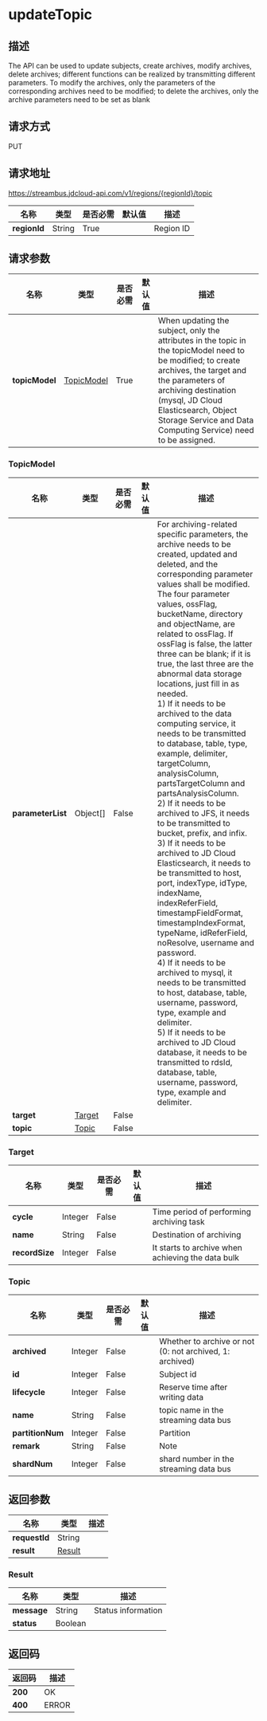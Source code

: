 # updateTopic


## 描述
The API can be used to update subjects, create archives, modify archives, delete archives; different functions can be realized by transmitting different parameters. To modify the archives, only the parameters of the corresponding archives need to be modified; to delete the archives, only the archive parameters need to be set as blank

## 请求方式
PUT

## 请求地址
https://streambus.jdcloud-api.com/v1/regions/{regionId}/topic

|名称|类型|是否必需|默认值|描述|
|---|---|---|---|---|
|**regionId**|String|True||Region ID|

## 请求参数
|名称|类型|是否必需|默认值|描述|
|---|---|---|---|---|
|**topicModel**|[TopicModel](##TopicModel)|True||When updating the subject, only the attributes in the topic in the topicModel need to be modified; to create archives, the target and the parameters of archiving destination (mysql, JD Cloud Elasticsearch, Object Storage Service and Data Computing Service) need to be assigned.|

### <a name="TopicModel">TopicModel</a>
|名称|类型|是否必需|默认值|描述|
|---|---|---|---|---|
|**parameterList**|Object[]|False||For archiving-related specific parameters, the archive needs to be created, updated and deleted, and the corresponding parameter values shall be modified. <br> The four parameter values, ossFlag, bucketName, directory and objectName, are related to ossFlag. If ossFlag is false, the latter three can be blank; if it is true, the last three are the abnormal data storage locations, just fill in as needed. <br> 1) If it needs to be archived to the data computing service, it needs to be transmitted to database, table, type, example, delimiter, targetColumn, analysisColumn, partsTargetColumn and partsAnalysisColumn. <br> 2) If it needs to be archived to JFS, it needs to be transmitted to bucket, prefix, and infix. <br>3) If it needs to be archived to JD Cloud Elasticsearch, it needs to be transmitted to host, port, indexType, idType, indexName, indexReferField, timestampFieldFormat, timestampIndexFormat, typeName, idReferField, noResolve, username and password. <br> 4) If it needs to be archived to mysql, it needs to be transmitted to host, database, table, username, password, type, example and delimiter. <br>5) If it needs to be archived to JD Cloud database, it needs to be transmitted to rdsId, database, table, username, password, type, example and delimiter. |
|**target**|[Target](##Target)|False|||
|**topic**|[Topic](##Topic)|False|||
### <a name="Target">Target</a>
|名称|类型|是否必需|默认值|描述|
|---|---|---|---|---|
|**cycle**|Integer|False||Time period of performing archiving task|
|**name**|String|False||Destination of archiving|
|**recordSize**|Integer|False||It starts to archive when achieving the data bulk|
### <a name="Topic">Topic</a>
|名称|类型|是否必需|默认值|描述|
|---|---|---|---|---|
|**archived**|Integer|False||Whether to archive or not (0: not archived, 1: archived)|
|**id**|Integer|False||Subject id|
|**lifecycle**|Integer|False||Reserve time after writing data|
|**name**|String|False||topic name in the streaming data bus|
|**partitionNum**|Integer|False||Partition|
|**remark**|String|False||Note|
|**shardNum**|Integer|False||shard number in the streaming data bus|

## 返回参数
|名称|类型|描述|
|---|---|---|
|**requestId**|String||
|**result**|[Result](##Result)||


### <a name="Result">Result</a>
|名称|类型|描述|
|---|---|---|
|**message**|String|Status information|
|**status**|Boolean||

## 返回码
|返回码|描述|
|---|---|
|**200**|OK|
|**400**|ERROR|
